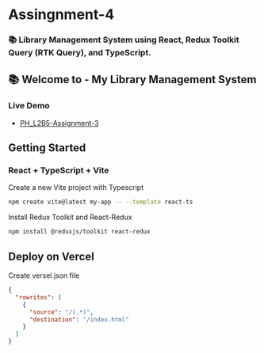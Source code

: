 # Assingnment-4

### 📚 Library Management System using React, Redux Toolkit Query (RTK Query), and TypeScript.

## 📚 Welcome to - **My Library Management System**

### Live Demo

- [PH_L2B5-Assignment-3](https://phl2b5-assignment-3.vercel.app/)

## Getting Started

### React + TypeScript + Vite

Create a new Vite project with Typescript

```bash
npm create vite@latest my-app -- --template react-ts

```

Install Redux Toolkit and React-Redux

```bash
npm install @reduxjs/toolkit react-redux

```

## Deploy on Vercel

Create versel.json file

```json
{
  "rewrites": [
    {
      "source": "/(.*)",
      "destination": "/index.html"
    }
  ]
}
```
